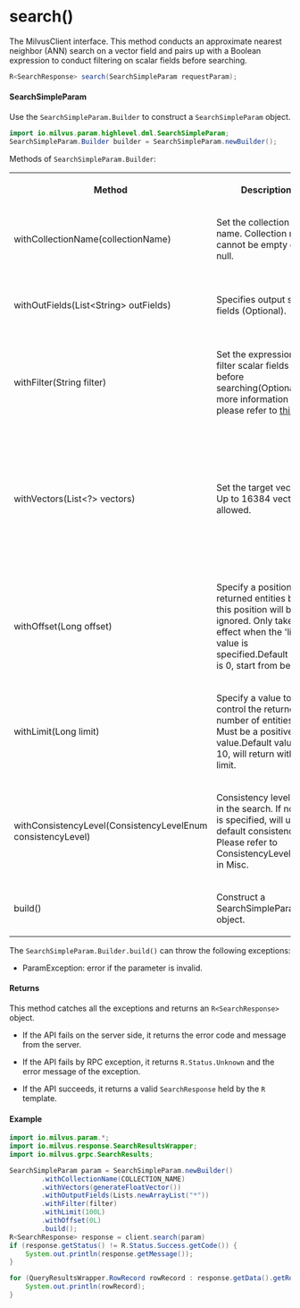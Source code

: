 # search()

The MilvusClient interface. This method conducts an approximate nearest neighbor (ANN) search on a vector field and pairs up with a Boolean expression to conduct filtering on scalar fields before searching.

```java
R<SearchResponse> search(SearchSimpleParam requestParam);
```

#### SearchSimpleParam

Use the `SearchSimpleParam.Builder` to construct a `SearchSimpleParam` object.

```java
import io.milvus.param.highlevel.dml.SearchSimpleParam;
SearchSimpleParam.Builder builder = SearchSimpleParam.newBuilder();
```

Methods of `SearchSimpleParam.Builder`:

<table>
    <tr>
        <th><p>Method</p></th>
        <th><p>Description</p></th>
        <th><p>Parameters</p></th>
    </tr>
    <tr>
        <td><p>withCollectionName(collectionName)</p></td>
        <td><p>Set the collection name. Collection name cannot be empty or null.</p></td>
        <td><p>collectionName: target collection name</p></td>
    </tr>
    <tr>
        <td><p>withOutFields(List&lt;String> outFields)</p></td>
        <td><p>Specifies output scalar fields (Optional).</p></td>
        <td><p><br/>outFields: The name list of fields to be outputed</p></td>
    </tr>
    <tr>
        <td><p>withFilter(String filter)</p></td>
        <td><p>Set the expression to filter scalar fields before searching(Optional).For more information please refer to <a href="https://milvus.io/docs/v2.1.x/boolean.md">this doc</a>.</p></td>
        <td><p>filter: The expression to filter scalar fields</p></td>
    </tr>
    <tr>
        <td><p>withVectors(List&lt;?> vectors)</p></td>
        <td><p>Set the target vector. Up to 16384 vectors allowed.</p></td>
        <td><p>vectors: <br/>- If target field type is float vector, List&lt; List&lt;Float>gt; is required;<br/>- If target field type is binary vector, List&lt;ByteBuffer> is required;</p></td>
    </tr>
    <tr>
        <td><p>withOffset(Long offset)</p></td>
        <td><p>Specify a position, the returned entities before this position will be ignored. Only take effect when the 'limit' value is specified.Default value is 0, start from begin.</p></td>
        <td><p>offset: A value to define the position</p></td>
    </tr>
    <tr>
        <td><p>withLimit(Long limit)</p></td>
        <td><p>Specify a value to control the returned number of entities. Must be a positive value.Default value is 10, will return without limit.</p></td>
        <td><p>limit: A value to define the limit of returned entities</p></td>
    </tr>
    <tr>
        <td><p>withConsistencyLevel(ConsistencyLevelEnum consistencyLevel)</p></td>
        <td><p>Consistency level used in the search. If no level is specified, will use default consistency. Please refer to ConsistencyLevelEnum in Misc.</p></td>
        <td><p>consistencyLevel: The consistency level used in the search</p></td>
    </tr>
    <tr>
        <td><p>build()</p></td>
        <td><p>Construct a SearchSimpleParam object.</p></td>
        <td><p>N/A</p></td>
    </tr>
</table>

The `SearchSimpleParam.Builder.build()` can throw the following exceptions:

- ParamException: error if the parameter is invalid.

#### Returns

This method catches all the exceptions and returns an `R<SearchResponse>` object.

- If the API fails on the server side, it returns the error code and message from the server.

- If the API fails by RPC exception, it returns `R.Status.Unknown` and the error message of the exception.

- If the API succeeds, it returns a valid `SearchResponse` held by the `R` template.

#### Example

```java
import io.milvus.param.*;
import io.milvus.response.SearchResultsWrapper;
import io.milvus.grpc.SearchResults;

SearchSimpleParam param = SearchSimpleParam.newBuilder()
        .withCollectionName(COLLECTION_NAME)
        .withVectors(generateFloatVector())
        .withOutputFields(Lists.newArrayList("*"))
        .withFilter(filter)
        .withLimit(100L)
        .withOffset(0L)
        .build();
R<SearchResponse> response = client.search(param)
if (response.getStatus() != R.Status.Success.getCode()) {
    System.out.println(response.getMessage());
}

for (QueryResultsWrapper.RowRecord rowRecord : response.getData().getRowRecords()) {
    System.out.println(rowRecord);
}
```
